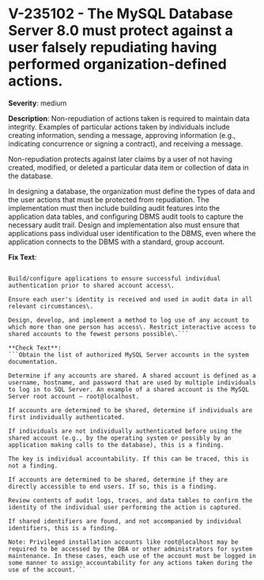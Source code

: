 # V-235102 - The MySQL Database Server 8.0 must protect against a user falsely repudiating having performed organization-defined actions.

**Severity**: medium

**Description**:
Non-repudiation of actions taken is required to maintain data integrity. Examples of particular actions taken by individuals include creating information, sending a message, approving information (e.g., indicating concurrence or signing a contract), and receiving a message. 

Non-repudiation protects against later claims by a user of not having created, modified, or deleted a particular data item or collection of data in the database.

In designing a database, the organization must define the types of data and the user actions that must be protected from repudiation. The implementation must then include building audit features into the application data tables, and configuring DBMS audit tools to capture the necessary audit trail. Design and implementation also must ensure that applications pass individual user identification to the DBMS, even where the application connects to the DBMS with a standard, group account.

**Fix Text**:
```Remove user\-accessible shared accounts and use individual user IDs\.

Build/configure applications to ensure successful individual authentication prior to shared account access\.

Ensure each user's identity is received and used in audit data in all relevant circumstances\.

Design, develop, and implement a method to log use of any account to which more than one person has access\. Restrict interactive access to shared accounts to the fewest persons possible\.```

**Check Text**:
```Obtain the list of authorized MySQL Server accounts in the system documentation.  

Determine if any accounts are shared. A shared account is defined as a username, hostname, and password that are used by multiple individuals to log in to SQL Server. An example of a shared account is the MySQL Server root account – root@localhost.

If accounts are determined to be shared, determine if individuals are first individually authenticated.  

If individuals are not individually authenticated before using the shared account (e.g., by the operating system or possibly by an application making calls to the database), this is a finding.  

The key is individual accountability. If this can be traced, this is not a finding.

If accounts are determined to be shared, determine if they are directly accessible to end users. If so, this is a finding.

Review contents of audit logs, traces, and data tables to confirm the identity of the individual user performing the action is captured.

If shared identifiers are found, and not accompanied by individual identifiers, this is a finding.

Note: Privileged installation accounts like root@localhost may be required to be accessed by the DBA or other administrators for system maintenance. In these cases, each use of the account must be logged in some manner to assign accountability for any actions taken during the use of the account.```
